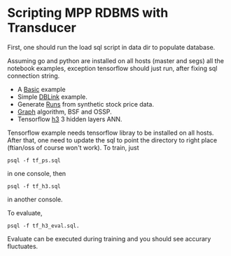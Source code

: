 # Scripting MPP RDBMS with Transducer

First, one should run the load sql script in data dir to populate
database.

Assuming go and python are installed on all hosts (master and segs)
all the notebook examples, exception tensorflow should just run, 
after fixing sql connection string.

* A [Basic](./Basic.ipynb) example
* Simple [DBLink](./Transfer.ipynb) example.
* Generate [Runs](./stockrun.ipynb) from synthetic stock price data.
* [Graph](./Graph.ipynb) algorithm, BSF and OSSP.
* Tensorflow [h3](./TensorFlow.ipynb) 3 hidden layers ANN.


Tensorflow example needs tensorflow libray to be installed on all 
hosts.  After that, one need to update the sql to point the directory
to right place (ftian/oss of course won't work).  To train, just 
```
psql -f tf_ps.sql 
```  
in one console, then 
```
psql -f tf_h3.sql
```
in another console.

To evaluate, 
```
psql -f tf_h3_eval.sql.
```

Evaluate can be executed during training and you should see accurary fluctuates.
